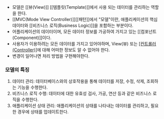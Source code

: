 - 모델은 [[뷰(View)]] [[템플릿(Template)]]에서 사용 되는 데이터를 관리하는 역할을 한다.
- [[MVC(Mode View Controller)]][[패턴]]에서 "모델"이란, 애플리케이션의 핵심 데이터와 [[비즈니스 로직(Business Logic)]]을 포함하는 부분이다.
- 어플리케이션의 데이터이며, 모든 데이터 정보를 가공하여 가지고 있는 [[컴포넌트(Component)]]이다.
- 사용자가 이용하려는 모든 데이터를 가지고 있어야하며, View(뷰) 또는 [[컨트롤러(Controller)]](컨트롤러)에 대해 어떠한 정보도 알 수 없어야 한다.
- 변경이 일어나면 처리 방법을 구현해야한다.

### 모델의 특징

1. 데이터 관리: 데이터베이스와의 상호작용을 통해 데이터를 저장, 수정, 삭제, 조회하는 기능을 수행한다.
2. 비즈니스 로직 수행: 데이터에 대한 유효성 검사, 가공, 연산 등과 같은 비즈니스 로직을 수행한다.
3. 애플리케이션 상태 관리: 애플리케이션의 상태를 나타내는 데이터를 관리하고, 필요한 경우에 상태를 업데이트한다.